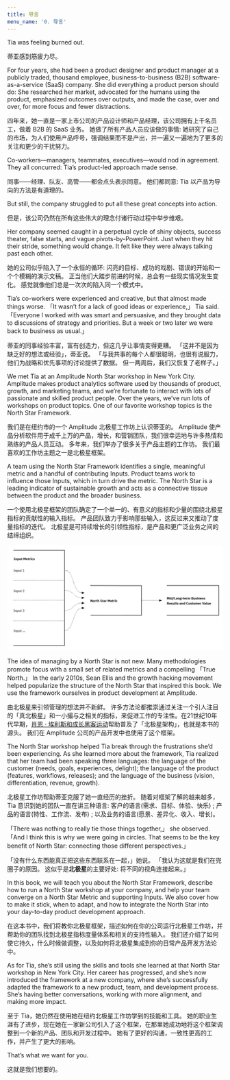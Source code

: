 ```yaml
---
title: 导言
menu_name: '0. 导言'
---
```


Tia was feeling burned out.

蒂亚感到筋疲力尽。

For four years, she had been a product designer and product manager at a publicly traded, thousand employee, business-to-business (B2B) software-as-a-service (SaaS) company. She did everything a product person should do: She researched her market, advocated for the humans using the product, emphasized outcomes over outputs, and made the case, over and over, for more focus and fewer distractions.

四年来，她一直是一家上市公司的产品设计师和产品经理，该公司拥有上千名员工，做着 B2B 的 SaaS 业务。 她做了所有产品人员应该做的事情: 她研究了自己的市场，为人们使用产品呼号，强调结果而不是产出，并一遍又一遍地为了更多的关注和更少的干扰努力。

Co-workers—managers, teammates, executives—would nod in agreement. They all concurred: Tia’s product-led approach made sense.

同事——经理、队友、高管——都会点头表示同意。 他们都同意: Tia 以产品为导向的方法是有道理的。

But still, the company struggled to put all these great concepts into action.

但是，该公司仍然在所有这些伟大的理念付诸行动过程中举步维艰。

Her company seemed caught in a perpetual cycle of shiny objects, success theater, false starts, and vague pivots-by-PowerPoint. Just when they hit their stride, something would change. It felt like they were always talking past each other.

她的公司似乎陷入了一个永恒的循环: 闪亮的目标、成功的戏剧、错误的开始和一个个模糊的演示文稿。 正当他们大踏步前进的时候，总会有一些现实情况发生变化。 感觉就像他们总是一次次的陷入同一个模式中。

Tia’s co-workers were experienced and creative, but that almost made things worse. 「It wasn’t for a lack of good ideas or experience,」 Tia said. 「Everyone I worked with was smart and persuasive, and they brought data to discussions of strategy and priorities. But a week or two later we were back to business as usual.」

蒂亚的同事经验丰富，富有创造力，但这几乎让事情变得更糟。 「这并不是因为缺乏好的想法或经验」，蒂亚说。 「与我共事的每个人都很聪明，也很有说服力，他们为战略和优先事项的讨论提供了数据。 但一两周后，我们又恢复了老样子。」

We met Tia at an Amplitude North Star workshop in New York City. Amplitude makes product analytics software used by thousands of product, growth, and marketing teams, and we’re fortunate to interact with lots of passionate and skilled product people. Over the years, we’ve run lots of workshops on product topics. One of our favorite workshop topics is the North Star Framework.

我们是在纽约市的一个 Amplitude 北极星工作坊上认识蒂亚的。 Amplitude 使产品分析软件用于成千上万的产品，增长，和营销团队，我们很幸运地与许多热情和熟练的产品人员互动。 多年来，我们举办了很多关于产品主题的工作坊。 我们最喜欢的工作坊主题之一是北极星框架。

A team using the North Star Framework identifies a single, meaningful metric and a handful of contributing Inputs. Product teams work to influence those Inputs, which in turn drive the metric. The North Star is a leading indicator of sustainable growth and acts as a connective tissue between the product and the broader business.

一个使用北极星框架的团队确定了一个单一的、有意义的指标和少量的围绕北极星指标的贡献性的输入指标。 产品团队致力于影响那些输入，这反过来又推动了度量指标的迭代。 北极星是可持续增长的引领性指标，是产品和更广泛业务之间的结缔组织。

![image holder](/img/the_north_star/north-star-1-1.jpg "Don’t touch me...")

The idea of managing by a North Star is not new. Many methodologies promote focus with a small set of related metrics and a compelling 「True North.」 In the early 2010s, Sean Ellis and the growth hacking movement helped popularize the structure of the North Star that inspired this book. We use the framework ourselves in product development at Amplitude.

由北极星来引领管理的想法并不新鲜。 许多方法论都推崇通过关注一个引人注目的「真北极星」和一小撮与之相关的指标，来促进工作的专注性。在21世纪10年代早期，[肖恩 · 埃利斯和成长黑客运动](https://blog.growthhackers.com/@SeanEllis)帮助普及了「北极星架构」，也就是本书的源头。 我们在 Amplitude 公司的产品开发中也使用了这个框架。

The North Star workshop helped Tia break through the frustrations she’d been experiencing. As she learned more about the framework, Tia realized that her team had been speaking three languages: the language of the customer (needs, goals, experiences, delight); the language of the product (features, workflows, releases); and the language of the business (vision, differentiation, revenue, growth).

北极星工作坊帮助蒂亚克服了她一直经历的挫折。 随着对框架了解的越来越多，Tia 意识到她的团队一直在讲三种语言: 客户的语言(需求、目标、体验、快乐) ; 产品的语言(特性、工作流、发布) ; 以及业务的语言(愿景、差异化、收入、增长)。

「There was nothing to really tie those things together,」 she observed. 「And I think this is why we were going in circles. That seems to be the key benefit of North Star: connecting those different perspectives.」

「没有什么东西能真正把这些东西联系在一起，」她说。 「我认为这就是我们在兜圈子的原因。 这似乎是**北极星**的主要好处: 将不同的视角连接起来。」

In this book, we will teach you about the North Star Framework, describe how to run a North Star workshop at your company, and help your team converge on a North Star Metric and supporting Inputs. We also cover how to make it stick, when to adapt, and how to integrate the North Star into your day-to-day product development approach.

在这本书中，我们将教你北极星框架，描述如何在你的公司运行北极星工作坊，并帮助你的团队找到北极星指标度量体系和相关的支持性输入。 我们还介绍了如何使它持久，什么时候做调整，以及如何将北极星集成到你的日常产品开发方法论中。

As for Tia, she’s still using the skills and tools she learned at that North Star workshop in New York City. Her career has progressed, and she’s now introduced the framework at a new company, where she’s successfully adapted the framework to a new product, team, and development process. She’s having better conversations, working with more alignment, and making more impact.

至于 Tia，她仍然在使用她在纽约北极星工作坊学到的技能和工具。 她的职业生涯有了进步，现在她在一家新公司引入了这个框架，在那里她成功地将这个框架调整到一个新的产品、团队和开发过程中。 她有了更好的沟通，一致性更高的工作，并产生了更大的影响。

That’s what we want for you.

这就是我们想要的。
